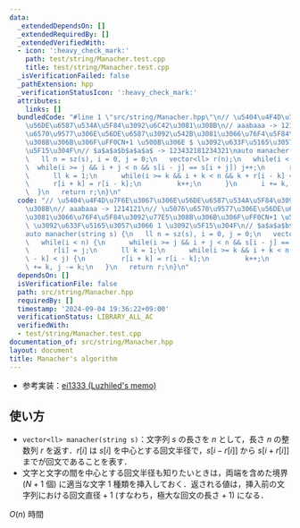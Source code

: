 ```yaml
---
data:
  _extendedDependsOn: []
  _extendedRequiredBy: []
  _extendedVerifiedWith:
  - icon: ':heavy_check_mark:'
    path: test/string/Manacher.test.cpp
    title: test/string/Manacher.test.cpp
  _isVerificationFailed: false
  _pathExtension: hpp
  _verificationStatusIcon: ':heavy_check_mark:'
  attributes:
    links: []
  bundledCode: "#line 1 \"src/string/Manacher.hpp\"\n// \u5404\u4F4D\u7F6E\u3067\u306E\
    \u56DE\u6587\u534A\u5F84\u3092\u6C42\u3081\u308B\n// aaabaaa -> 1214121\n// \u5076\
    \u6570\u9577\u306E\u56DE\u6587\u3092\u542B\u3081\u3066\u76F4\u5F84\u3092\u77E5\
    \u308B\u306B\u306F\uFF0CN+1 \u500B\u306E $ \u3092\u633F\u5165\u3057\u3066 1 \u3092\
    \u5F15\u304F\n// $a$a$a$b$a$a$a$ -> 123432181234321\nauto manacher(string s) {\n\
    \   ll n = sz(s), i = 0, j = 0;\n   vector<ll> r(n);\n   while(i < n) {\n    \
    \  while(i >= j && i + j < n && s[i - j] == s[i + j]) j++;\n      r[i] = j;\n\
    \      ll k = 1;\n      while(i >= k && i + k < n && k + r[i - k] < j) {\n   \
    \      r[i + k] = r[i - k];\n         k++;\n      }\n      i += k, j -= k;\n \
    \  }\n   return r;\n}\n"
  code: "// \u5404\u4F4D\u7F6E\u3067\u306E\u56DE\u6587\u534A\u5F84\u3092\u6C42\u3081\
    \u308B\n// aaabaaa -> 1214121\n// \u5076\u6570\u9577\u306E\u56DE\u6587\u3092\u542B\
    \u3081\u3066\u76F4\u5F84\u3092\u77E5\u308B\u306B\u306F\uFF0CN+1 \u500B\u306E $\
    \ \u3092\u633F\u5165\u3057\u3066 1 \u3092\u5F15\u304F\n// $a$a$a$b$a$a$a$ -> 123432181234321\n\
    auto manacher(string s) {\n   ll n = sz(s), i = 0, j = 0;\n   vector<ll> r(n);\n\
    \   while(i < n) {\n      while(i >= j && i + j < n && s[i - j] == s[i + j]) j++;\n\
    \      r[i] = j;\n      ll k = 1;\n      while(i >= k && i + k < n && k + r[i\
    \ - k] < j) {\n         r[i + k] = r[i - k];\n         k++;\n      }\n      i\
    \ += k, j -= k;\n   }\n   return r;\n}\n"
  dependsOn: []
  isVerificationFile: false
  path: src/string/Manacher.hpp
  requiredBy: []
  timestamp: '2024-09-04 19:36:22+09:00'
  verificationStatus: LIBRARY_ALL_AC
  verifiedWith:
  - test/string/Manacher.test.cpp
documentation_of: src/string/Manacher.hpp
layout: document
title: Manacher's algorithm
---
```

- 参考実装：[ei1333 (Luzhiled's memo)](https://ei1333.github.io/luzhiled/snippets/string/manacher.html)

## 使い方

- `vector<ll> manacher(string s)`：文字列 $s$ の長さを $n$ として，長さ $n$ の整数列 $r$ を返す．$r[i]$ は $s[i]$ を中心とする回文半径で，$s[i - r[i]]$ から $s[i + r[i]]$ までが回文であることを表す．
- 文字と文字の間を中心とする回文半径も知りたいときは，両端を含めた境界 ($N + 1$ 個) に適当な文字 1 種類を挿入しておく．返される値は，挿入前の文字列における回文直径${} + 1$ (すなわち，極大な回文の長さ${} + 1$) になる．

$O(n)$ 時間
